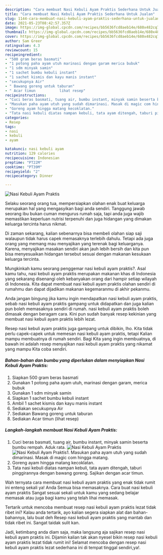 ```yaml
---
description: "Cara membuat Nasi Kebuli Ayam Praktis Sederhana Untuk Jualan"
title: "Cara membuat Nasi Kebuli Ayam Praktis Sederhana Untuk Jualan"
slug: 1144-cara-membuat-nasi-kebuli-ayam-praktis-sederhana-untuk-jualan
date: 2021-05-23T08:42:57.357Z
image: https://img-global.cpcdn.com/recipes/bb5636fcd8aeb14e/680x482cq70/nasi-kebuli-ayam-praktis-foto-resep-utama.jpg
thumbnail: https://img-global.cpcdn.com/recipes/bb5636fcd8aeb14e/680x482cq70/nasi-kebuli-ayam-praktis-foto-resep-utama.jpg
cover: https://img-global.cpcdn.com/recipes/bb5636fcd8aeb14e/680x482cq70/nasi-kebuli-ayam-praktis-foto-resep-utama.jpg
author: Sam Greer
ratingvalue: 4.3
reviewcount: 15
recipeingredient:
- "500 gram beras basmati"
- "1 potong paha ayam utuh marinasi dengan garam merica bubuk"
- "1 sdm minyak samin"
- "1 sachet bumbu kebuli instant"
- "1 sachet kismis dan kayu manis instant"
- "secukupnya Air"
- " Bawang goreng untuk taburan"
- " Acar timun           lihat resep"
recipeinstructions:
- "Cuci beras basmati, tuang air, bumbu instant, minyak samin beserta bumbu rempah. Aduk rata."
- "Masukan paha ayam utuh yang sudah dimarinasi. Masak di magic com hingga matang."
- "Goreng ayam hingga matang kecoklatan."
- "Tata nasi kebuli diatas nampan kebuli, tata ayam ditengah, taburi pinggirannya dengan bawang goreng. Sajikan dengan acar timun."
categories:
- Resep
tags:
- nasi
- kebuli
- ayam

katakunci: nasi kebuli ayam 
nutrition: 129 calories
recipecuisine: Indonesian
preptime: "PT22M"
cooktime: "PT39M"
recipeyield: "2"
recipecategory: Dinner

---
```



![Nasi Kebuli Ayam Praktis](https://img-global.cpcdn.com/recipes/bb5636fcd8aeb14e/680x482cq70/nasi-kebuli-ayam-praktis-foto-resep-utama.jpg)

Selaku seorang orang tua, mempersiapkan olahan enak buat keluarga merupakan hal yang mengasyikan bagi anda sendiri. Tanggung jawab seorang ibu bukan cuman mengurus rumah saja, tapi anda juga wajib memastikan keperluan nutrisi terpenuhi dan juga hidangan yang dimakan keluarga tercinta harus nikmat.

Di zaman  sekarang, kalian sebenarnya bisa membeli olahan siap saji walaupun tidak harus capek memasaknya terlebih dahulu. Tetapi ada juga orang yang memang mau menyajikan yang terenak bagi keluarganya. Karena, menyajikan masakan sendiri akan jauh lebih bersih dan kita pun bisa menyesuaikan hidangan tersebut sesuai dengan makanan kesukaan keluarga tercinta. 



Mungkinkah kamu seorang penggemar nasi kebuli ayam praktis?. Asal kamu tahu, nasi kebuli ayam praktis merupakan makanan khas di Indonesia yang sekarang disenangi oleh kebanyakan orang dari hampir setiap wilayah di Indonesia. Kita dapat membuat nasi kebuli ayam praktis olahan sendiri di rumahmu dan dapat dijadikan makanan kegemaranmu di akhir pekanmu.

Anda jangan bingung jika kamu ingin mendapatkan nasi kebuli ayam praktis, sebab nasi kebuli ayam praktis gampang untuk didapatkan dan juga kalian pun boleh memasaknya sendiri di rumah. nasi kebuli ayam praktis boleh dimasak dengan beragam cara. Kini pun sudah banyak resep kekinian yang membuat nasi kebuli ayam praktis lebih lezat.

Resep nasi kebuli ayam praktis juga gampang untuk dibikin, lho. Kita tidak perlu capek-capek untuk memesan nasi kebuli ayam praktis, tetapi Kalian mampu membuatnya di rumah sendiri. Bagi Kita yang ingin membuatnya, di bawah ini adalah resep menyajikan nasi kebuli ayam praktis yang nikamat yang mampu Kita coba sendiri.

<!--inarticleads1-->

##### Bahan-bahan dan bumbu yang diperlukan dalam menyiapkan Nasi Kebuli Ayam Praktis:

1. Siapkan 500 gram beras basmati
1. Gunakan 1 potong paha ayam utuh, marinasi dengan garam, merica bubuk
1. Gunakan 1 sdm minyak samin
1. Siapkan 1 sachet bumbu kebuli instant
1. Ambil 1 sachet kismis dan kayu manis instant
1. Sediakan secukupnya Air
1. Sediakan  Bawang goreng untuk taburan
1. Sediakan  Acar timun           (lihat resep)




<!--inarticleads2-->

##### Langkah-langkah membuat Nasi Kebuli Ayam Praktis:

1. Cuci beras basmati, tuang air, bumbu instant, minyak samin beserta bumbu rempah. Aduk rata.
<img src="https://img-global.cpcdn.com/steps/a8bb6cbe1aa713cd/160x128cq70/nasi-kebuli-ayam-praktis-langkah-memasak-1-foto.jpg" alt="Nasi Kebuli Ayam Praktis"><img src="https://img-global.cpcdn.com/steps/e24f8c72661f5bcf/160x128cq70/nasi-kebuli-ayam-praktis-langkah-memasak-1-foto.jpg" alt="Nasi Kebuli Ayam Praktis">1. Masukan paha ayam utuh yang sudah dimarinasi. Masak di magic com hingga matang.
1. Goreng ayam hingga matang kecoklatan.
1. Tata nasi kebuli diatas nampan kebuli, tata ayam ditengah, taburi pinggirannya dengan bawang goreng. Sajikan dengan acar timun.




Wah ternyata cara membuat nasi kebuli ayam praktis yang enak tidak rumit ini enteng sekali ya! Anda Semua bisa memasaknya. Cara buat nasi kebuli ayam praktis Sangat sesuai sekali untuk kamu yang sedang belajar memasak atau juga bagi kamu yang telah lihai memasak.

Tertarik untuk mencoba membuat resep nasi kebuli ayam praktis lezat tidak ribet ini? Kalau anda tertarik, ayo kalian segera siapkan alat dan bahan-bahannya, lalu buat deh Resep nasi kebuli ayam praktis yang mantab dan tidak ribet ini. Sangat taidak sulit kan. 

Jadi, ketimbang anda diam saja, maka langsung aja sajikan resep nasi kebuli ayam praktis ini. Dijamin kalian tak akan nyesel bikin resep nasi kebuli ayam praktis lezat tidak rumit ini! Selamat mencoba dengan resep nasi kebuli ayam praktis lezat sederhana ini di tempat tinggal sendiri,ya!.

